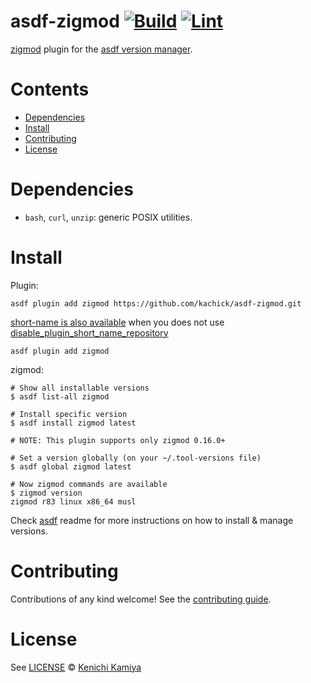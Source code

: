 # asdf-zigmod [![Build](https://github.com/kachick/asdf-zigmod/actions/workflows/build.yml/badge.svg?branch=main)](https://github.com/kachick/asdf-zigmod/actions/workflows/build.yml?query=branch%3Amain) [![Lint](https://github.com/kachick/asdf-zigmod/actions/workflows/lint.yml/badge.svg?branch=main)](https://github.com/kachick/asdf-zigmod/actions/workflows/lint.yml?query=branch%3Amain)

[zigmod](https://github.com/nektro/zigmod) plugin for the [asdf version manager](https://asdf-vm.com).

# Contents

- [Dependencies](#dependencies)
- [Install](#install)
- [Contributing](#contributing)
- [License](#license)

# Dependencies

- `bash`, `curl`, `unzip`: generic POSIX utilities.

# Install

Plugin:

```shell
asdf plugin add zigmod https://github.com/kachick/asdf-zigmod.git
```

[short-name is also available](https://github.com/asdf-vm/asdf-plugins/blob/6498384c22a29602d065d3db681b8f32f7e4295b/plugins/zigmod#L1) when you does not use [disable_plugin_short_name_repository](https://asdf-vm.com/manage/configuration.html#disable-plugin-short-name-repository)

```shell
asdf plugin add zigmod
```

zigmod:

```console
# Show all installable versions
$ asdf list-all zigmod

# Install specific version
$ asdf install zigmod latest

# NOTE: This plugin supports only zigmod 0.16.0+

# Set a version globally (on your ~/.tool-versions file)
$ asdf global zigmod latest

# Now zigmod commands are available
$ zigmod version
zigmod r83 linux x86_64 musl
```

Check [asdf](https://github.com/asdf-vm/asdf) readme for more instructions on how to
install & manage versions.

# Contributing

Contributions of any kind welcome! See the [contributing guide](contributing.md).

# License

See [LICENSE](LICENSE) © [Kenichi Kamiya](https://github.com/kachick/)
